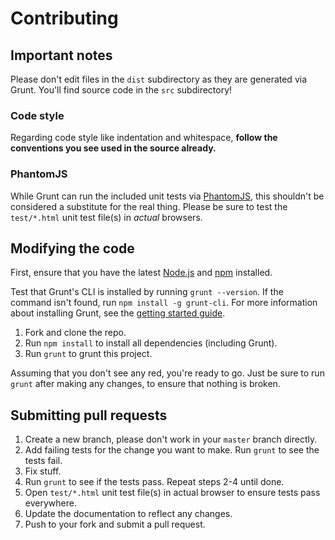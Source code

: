 # Contributing

## Important notes
Please don't edit files in the `dist` subdirectory as they are generated via Grunt. You'll find source code in the `src` subdirectory!

### Code style
Regarding code style like indentation and whitespace, **follow the conventions you see used in the source already.**

### PhantomJS
While Grunt can run the included unit tests via [PhantomJS](http://phantomjs.org/), this shouldn't be considered a substitute for the real thing. Please be sure to test the `test/*.html` unit test file(s) in _actual_ browsers.

## Modifying the code
First, ensure that you have the latest [Node.js](http://nodejs.org/) and [npm](http://npmjs.org/) installed.

Test that Grunt's CLI is installed by running `grunt --version`.  If the command isn't found, run `npm install -g grunt-cli`.  For more information about installing Grunt, see the [getting started guide](http://gruntjs.com/getting-started).

1. Fork and clone the repo.
1. Run `npm install` to install all dependencies (including Grunt).
1. Run `grunt` to grunt this project.

Assuming that you don't see any red, you're ready to go. Just be sure to run `grunt` after making any changes, to ensure that nothing is broken.

## Submitting pull requests

1. Create a new branch, please don't work in your `master` branch directly.
2. Add failing tests for the change you want to make. Run `grunt` to see the tests fail.
3. Fix stuff.
4. Run `grunt` to see if the tests pass. Repeat steps 2-4 until done.
5. Open `test/*.html` unit test file(s) in actual browser to ensure tests pass everywhere.
6. Update the documentation to reflect any changes.
7. Push to your fork and submit a pull request.
